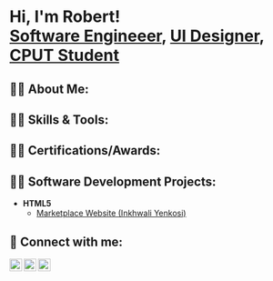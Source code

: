 <h1>Hi, I'm Robert! <br/><a href="https://github.com/joshmadakor1">Software Engineeer</a>, <a href="https://www.linkedin.com/in/joshmadakor/">UI Designer</a>, <a href="https://www.youtube.com/c/joshmadakor">CPUT Student</a></h1>

<h2>👨‍💻 About Me:</h2>

<h2>👨‍💻 Skills & Tools:</h2>

<h2>👨‍💻 Certifications/Awards:</h2>

<h2>👨‍💻 Software Development Projects:</h2>

- <b>HTML5</b>
  - [Marketplace Website (Inkhwali Yenkosi)](https://github.com/RobertKings28/Inkhwali-Yenkosi)


<h2> 🤳 Connect with me:</h2>

[<img align="left" alt="JoshMadakor | Twitter" width="22px" src="https://cdn.jsdelivr.net/npm/simple-icons@v3/icons/facebook.svg" />][facebook]
[<img align="left" alt="JoshMadakor | LinkedIn" width="22px" src="https://cdn.jsdelivr.net/npm/simple-icons@v3/icons/linkedin.svg" />][linkedin]
[<img align="left" alt="JoshMadakor | Instagram" width="22px" src="https://cdn.jsdelivr.net/npm/simple-icons@v3/icons/instagram.svg" />][instagram]

[facebook]: https://www.facebook.com/thando.tinto.18/
[instagram]: https://www.instagram.com/robert_kings_28/
[linkedin]: https://www.linkedin.com/in/thando-tinto-159904238/

<!--
**RobertKings28/RobertKings28** is a ✨ _special_ ✨ repository because its `README.md` (this file) appears on your GitHub profile.

Here are some ideas to get you started:

- 🔭 I’m currently working on ...
- 🌱 I’m currently learning ...
- 👯 I’m looking to collaborate on ...
- 🤔 I’m looking for help with ...
- 💬 Ask me about ...
- 📫 How to reach me: ...
- 😄 Pronouns: ...
- ⚡ Fun fact: ...
-->
